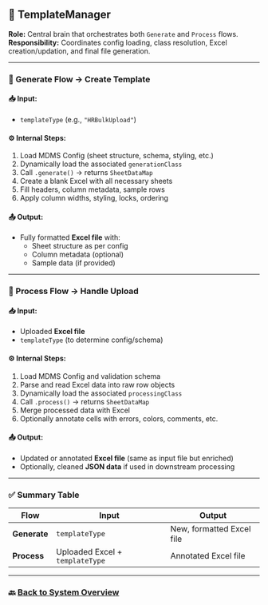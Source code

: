 ## 🧠 TemplateManager  
**Role:** Central brain that orchestrates both `Generate` and `Process` flows.  
**Responsibility:** Coordinates config loading, class resolution, Excel creation/updation, and final file generation.

---

### 🔁 Generate Flow → **Create Template**

#### 📥 Input:
- `templateType` (e.g., `"HRBulkUpload"`)

#### ⚙️ Internal Steps:
1. Load MDMS Config (sheet structure, schema, styling, etc.)
2. Dynamically load the associated `generationClass`
3. Call `.generate()` → returns `SheetDataMap`
4. Create a blank Excel with all necessary sheets
5. Fill headers, column metadata, sample rows
6. Apply column widths, styling, locks, ordering

#### 📤 Output:
- Fully formatted **Excel file** with:
  - Sheet structure as per config
  - Column metadata (optional)
  - Sample data (if provided)

---

### 🔁 Process Flow → **Handle Upload**

#### 📥 Input:
- Uploaded **Excel file**
- `templateType` (to determine config/schema)

#### ⚙️ Internal Steps:
1. Load MDMS Config and validation schema
2. Parse and read Excel data into raw row objects
3. Dynamically load the associated `processingClass`
4. Call `.process()` → returns `SheetDataMap`
5. Merge processed data with Excel
6. Optionally annotate cells with errors, colors, comments, etc.

#### 📤 Output:
- Updated or annotated **Excel file** (same as input file but enriched)
- Optionally, cleaned **JSON data** if used in downstream processing

---

### ✅ Summary Table

| Flow           | Input                          | Output                      |
|----------------|--------------------------------|-----------------------------|
| **Generate**   | `templateType`                 | New, formatted Excel file   |
| **Process**    | Uploaded Excel + `templateType`| Annotated Excel file        |

---

### 🔙 [Back to System Overview](https://github.com/ashish-egov/Sheet-Processing-Design/blob/main/Final%20Design/SystemOverview.md)
